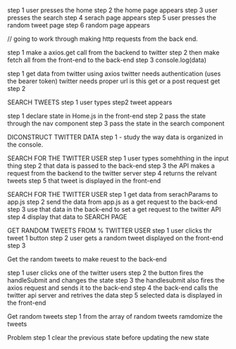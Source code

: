 step 1 user presses the home
step 2 the home page appears
step 3 user presses the search
step 4 serach page appears
step 5 user presses the random tweet page
step 6 random page appears

// going to work through making http requests from the back end.

step 1 make a axios.get  call from the backend to twitter 
step 2 then make fetch all from the front-end to the back-end 
step 3 console.log(data)

step 1 
 get data from twitter using axios 
 twitter needs authentication (uses the bearer token)
 twitter needs proper url 
 is this get or a post request get
step 2 
  
  
SEARCH TWEETS 
step 1 user types 
step2 tweet appears 

step 1 declare state in Home.js in the front-end
step 2 pass the state through the nav component
step 3 pass the state in the search component


DICONSTRUCT TWITTER DATA 
step 1 - study the way data is organized in the console. 



SEARCH FOR THE TWITTER USER 
step 1 user types somehthing in the input thing 
step 2 that data is passed to the back-end 
step 3 the API makes a request from the backend to the twitter server 
step 4 returns the relvant tweets 
step 5 that tweet is displayed in the front-end 
 

 
SEARCH FOR THE TWITTER USER 
step 1 get data from serachParams to app.js 
step 2 send the data from app.js as a get request to the back-end 
step 3 use that data in the back-end to set a get request to the twitter API 
step 4 display that data to SEARCH PAGE 


GET RANDOM TWEETS FROM % TWITTER USER 
step 1 user clicks thr tweet 1 button 
step 2 user gets a random tweet displayed on the front-end 
step 3 


Get the random tweets to make reuest to the back-end 

step 1 user clicks one of the twitter users 
step 2 the button fires the handleSubmit and changes the state 
step 3 the handlesubmit also fires the axios request and sends it to the back-end 
step 4 the back-end calls the twitter api server and retrives the data 
step 5 selected data is displayed in the front-end 


Get random tweets 
step 1 from the array of random tweets ramdomize the tweets


Problem 
step 1 clear the previous state before updating the new state 



















 
